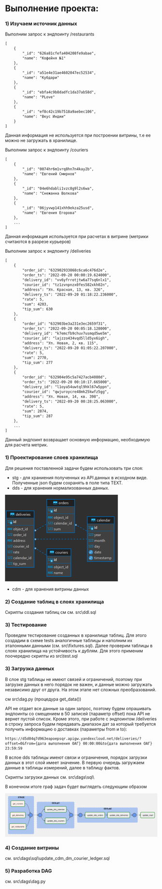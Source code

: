 # Выполнение проекта:
### 1) Изучаем источник данных

Выполним запрос к эндпоинту /restaurants
     
    [
        {
            "_id": "626a81cfefa404208fe9abae",
            "name": "Кофейня №1"
        },
        {
            "_id": "a51e4e31ae4602047ec52534",
            "name": "Кубдари"
        },
        {
            "_id": "ebfa4c9b8dadfc1da37ab58d",
            "name": "PLove"
        },
        {
            "_id": "ef8c42c19b7518a9aebec106",
            "name": "Вкус Индии"
        }
    ]

Данная информация не используется при построении витрины, т.е ее можно не загружать в хранилище.

Выполним запрос к эндпоинту /couriers

    [
        {
            "_id": "0074hr6m1vrq8hn7n4kay2b",
            "name": "Евгений Смирнов"
        },
        {
            "_id": "04e6hdabli1vzc8g9l2s6wa",
            "name": "Снежанна Волкова"
        },
        {
            "_id": "06jyvwp141xhh9ekza25usd",
            "name": "Евгения Егорова"
        },
        ...
    ]

Данная информация используется при расчетах в витрине (метрики считаются в разрезе курьеров)

Выполним запрос к эндпоинту /deliveries

    [
        {
            "order_id": "632902933868c6ca6c476d2e",
            "order_ts": "2022-09-20 00:00:19.624000",
            "delivery_id": "vv6yfrrotjtw6a77sq6nlx1",
            "courier_id": "tz1zvnpnzx0fes582xkh02n",
            "address": "Ул. Красная, 13, кв. 326",
            "delivery_ts": "2022-09-20 01:18:22.236000",
            "rate": 5,
            "sum": 4203,
            "tip_sum": 630
        },
        {
            "order_id": "632903be3a231e3ec2659f31",
            "order_ts": "2022-09-20 00:05:18.128000",
            "delivery_id": "k7emcfb9chuv7usmqd5we5m",
            "courier_id": "lajzzo434vqd5lld5yx6igh",
            "address": "Ул. Новая, 2, кв. 115",
            "delivery_ts": "2022-09-20 01:05:22.207000",
            "rate": 5,
            "sum": 2770,
            "tip_sum": 277
        },
        {
            "order_id": "632904e95c5a7427acb4080d",
            "order_ts": "2022-09-20 00:10:17.665000",
            "delivery_id": "l1oya54uwtql9hkl67w5ppn",
            "courier_id": "qwjuroycre48mk25kwfz5gg",
            "address": "Ул. Новая, 14, кв. 398",
            "delivery_ts": "2022-09-20 00:28:25.063000",
            "rate": 5,
            "sum": 2874,
            "tip_sum": 287
        },
        ...
    ]

Данный эндпоинт возвращает основную информацию, необходимую для расчета метрик.

### 1) Проектирование слоев хранилища

Для решения поставленной задачи будем использовать три слоя:
* stg - для храниения полученных из API данных в исходном виде. Полученные json будем сохранять в поле типа TEXT.
* dds - для хранения нормализованных данных. 

![image info](https://github.com/xxxRichiexxx/de-project-4/blob/main/media/модель.PNG)

* cdm - для хранения витрины данных

### 2) Создание таблиц в слоях хранилища

Скрипты создания таблиц см см. src\ddl.sql

### 3) Тестирование

Проведем тестирование созданных в хранилище таблиц.
Для этого создадим в схеме tests аналогичные таблицы и наполним их эталонными данными (см. src\fixtures.sql).
Далее проверим таблицы в слоях хранилища на устойчивость к дублям. Для этого применим поочередно скрипты из src\test.sql

### 3) Загрузка данных

В слое stg таблицы не имеют связей и ограничений, поэтому при загрузке данных в него порядок не важен, и данные можно загружать независимо друг от друга. На этом этапе нет сложных преобразований.

см src\dag.py (процедура get_data())

API не отдает все данные за один запрос, поэтому будем опрашивать эндпоинты со смещением в 50 записей (параметр offset) пока API не вернет пустой список. Кроме этого, при работе с эндпоинтом /deliveries в строку запроса будем передавать диапазон дат за который требуется получить информацию о доставках (параметры from и to):

    https://d5d04q7d963eapoepsqr.apigw.yandexcloud.net/deliveries/?offset=0&from={дата выполнения ОАГ} 00:00:00&to{дата выполнения ОАГ} 23:59:59

В вслое dds таблицы имеют связи и ограничения, порядок загрузки данных в этот слой имеет значение. В первую очередь загружаем данные в таблицы измерений, далее в таблицу фактов.

Скрипты загрузки данных см. src\dags\sql\

В конечном итоге граф задач будет выглядеть следующим образом

![image info](https://github.com/xxxRichiexxx/de-project-4/blob/main/media/граф.PNG)

### 4) Создание витрины

см. src\dags\sql\update_cdm_dm_courier_ledger.sql

### 5) Разработка DAG

см. src\dags\dag.py







